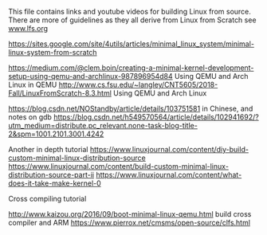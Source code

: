 This file contains links and youtube videos for building Linux from source.
There are more of guidelines as they all derive from Linux from Scratch see www.lfs.org


https://sites.google.com/site/4utils/articles/minimal_linux_system/minimal-linux-system-from-scratch

https://medium.com/@clem.boin/creating-a-minimal-kernel-development-setup-using-qemu-and-archlinux-987896954d84  Using QEMU and Arch Linux in QEMU
http://www.cs.fsu.edu/~langley/CNT5605/2018-Fall/LinuxFromScratch-8.3.html  Using QEMU and Arch Linux


https://blog.csdn.net/NOStandby/article/details/103751581  in Chinese, and notes on gdb
https://blog.csdn.net/h549570564/article/details/102941692/?utm_medium=distribute.pc_relevant.none-task-blog-title-2&spm=1001.2101.3001.4242

Another in depth tutorial
https://www.linuxjournal.com/content/diy-build-custom-minimal-linux-distribution-source
https://www.linuxjournal.com/content/build-custom-minimal-linux-distribution-source-part-ii
https://www.linuxjournal.com/content/what-does-it-take-make-kernel-0

Cross compiling tutorial

http://www.kaizou.org/2016/09/boot-minimal-linux-qemu.html  build cross compiler and ARM
https://www.pierrox.net/cmsms/open-source/clfs.html  


